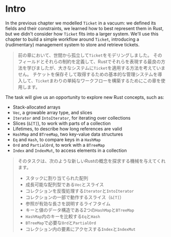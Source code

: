 # Intro

In the previous chapter we modelled `Ticket` in a vacuum: we defined its fields and their constraints, we learned
how to best represent them in Rust, but we didn't consider how `Ticket` fits into a larger system.
We'll use this chapter to build a simple workflow around `Ticket`, introducing a (rudimentary) management system to
store and retrieve tickets.

> 前の章において、世間から孤立して`Ticket`をモデリングしました。
> そのフィールドとそれらの制約を定義して、Rustでそれらを表現する最良の方法を学びましたが、大きなシステムに`Ticket`を適用する方法を考えていません。
> チケットを保存そして取得するための基本的な管理システムを導入して、`Ticket`まわりの単純なワークフローを構築するためにこの章を使用します。

The task will give us an opportunity to explore new Rust concepts, such as:

- Stack-allocated arrays
- `Vec`, a growable array type, and slices
- `Iterator` and `IntoIterator`, for iterating over collections
- Slices (`&[T]`), to work with parts of a collection
- Lifetimes, to describe how long references are valid
- `HashMap` and `BTreeMap`, two key-value data structures
- `Eq` and `Hash`, to compare keys in a `HashMap`
- `Ord` and `PartialOrd`, to work with a `BTreeMap`
- `Index` and `IndexMut`, to access elements in a collection

> そのタスクは、次のような新しいRustの概念を探求する機械を与えてくれます。
>
> - スタックに割り当てられた配列
> - 成長可能な配列型である`Vec`とスライス
> - コレクションを反復処理する`Iterator`と`IntoIterator`
> - コレクションの一部で動作するスライス（`&[T]`）
> - 参照が有効な長さを説明するライフタイム
> - キーと値のデータ構造である2つの`HashMap`と`BTreeMap`
> - `HashMap`内のキーを比較する`Eq`と`Hash`
> - `BTreeMap`で必要な`Ord`と`PartialOrd`
> - コレクション内の要素にアクセスする`Index`と`IndexMut`
